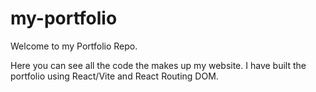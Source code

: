 # my-portfolio

Welcome to my Portfolio Repo.

Here you can see all the code the makes up my website. I have built the portfolio using React/Vite and React Routing DOM.
